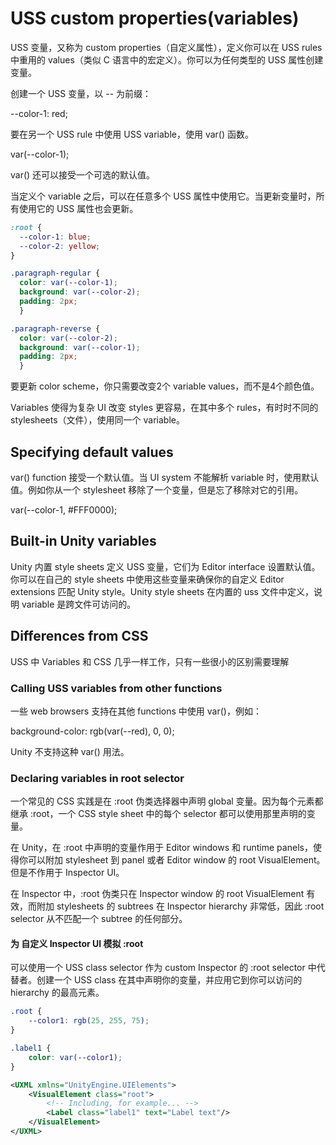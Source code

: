 # USS custom properties(variables)

USS 变量，又称为 custom properties（自定义属性），定义你可以在 USS rules 中重用的 values（类似 C 语言中的宏定义）。你可以为任何类型的 USS 属性创建变量。

创建一个 USS 变量，以 -- 为前缀：

--color-1: red;

要在另一个 USS rule 中使用 USS variable，使用 var() 函数。

var(--color-1);

var() 还可以接受一个可选的默认值。

当定义个 variable 之后，可以在任意多个 USS 属性中使用它。当更新变量时，所有使用它的 USS 属性也会更新。

```CSS
:root {
  --color-1: blue;
  --color-2: yellow;
}

.paragraph-regular {
  color: var(--color-1);
  background: var(--color-2);
  padding: 2px;
  }

.paragraph-reverse {
  color: var(--color-2);
  background: var(--color-1);
  padding: 2px;
  }
```

要更新 color scheme，你只需要改变2个 variable values，而不是4个颜色值。

Variables 使得为复杂 UI 改变 styles 更容易，在其中多个 rules，有时时不同的 stylesheets（文件），使用同一个 variable。

## Specifying default values

var() function 接受一个默认值。当 UI system 不能解析 variable 时，使用默认值。例如你从一个 stylesheet 移除了一个变量，但是忘了移除对它的引用。

var(--color-1, #FFF0000);

## Built-in Unity variables

Unity 内置 style sheets 定义 USS 变量，它们为 Editor interface 设置默认值。你可以在自己的 style sheets 中使用这些变量来确保你的自定义 Editor extensions 匹配 Unity style。Unity style sheets 在内置的 uss 文件中定义，说明 variable 是跨文件可访问的。

## Differences from CSS

USS 中 Variables 和 CSS 几乎一样工作，只有一些很小的区别需要理解

### Calling USS variables from other functions

一些 web browsers 支持在其他 functions 中使用 var()，例如：

background-color: rgb(var(--red), 0, 0);

Unity 不支持这种 var() 用法。

### Declaring variables in root selector

一个常见的 CSS 实践是在 :root 伪类选择器中声明 global 变量。因为每个元素都继承 :root，一个 CSS style sheet 中的每个 selector 都可以使用那里声明的变量。

在 Unity，在 :root 中声明的变量作用于 Editor windows 和 runtime panels，使得你可以附加 stylesheet 到 panel 或者 Editor window 的 root VisualElement。但是不作用于 Inspector UI。

在 Inspector 中，:root 伪类只在 Inspector window 的 root VisualElement 有效，而附加 stylesheets 的 subtrees 在 Inspector hierarchy 非常低，因此 :root selector 从不匹配一个 subtree 的任何部分。

#### 为 自定义 Inspector UI 模拟 :root 

可以使用一个 USS class selector 作为 custom Inspector 的 :root selector 中代替者。创建一个 USS class 在其中声明你的变量，并应用它到你可以访问的 hierarchy 的最高元素。

```css
.root {
    --color1: rgb(25, 255, 75);
}

.label1 {
    color: var(--color1);
}
```

```XML
<UXML xmlns="UnityEngine.UIElements">
    <VisualElement class="root">
        <!-- Including, for example... -->
        <Label class="label1" text="Label text"/>
    </VisualElement>
</UXML>
```